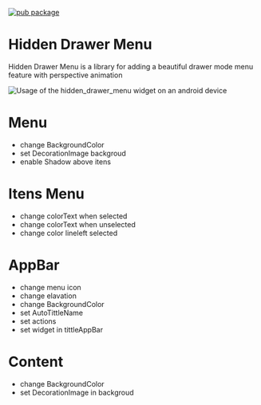 [![pub package](https://img.shields.io/pub/v/hidden_drawer_menu.svg)](https://pub.dartlang.org/packages/hidden_drawer_menu)

# Hidden Drawer Menu

Hidden Drawer Menu is a library for adding a beautiful drawer mode menu feature with perspective animation

![Usage of the hidden_drawer_menu widget on an android device](https://github.com/RafaelBarbosatec/hidden_drawer_menu/blob/master/imgs/app2.gif)

# Menu
* change BackgroundColor
* set DecorationImage backgroud
* enable Shadow above itens

# Itens Menu
* change colorText when selected
* change colorText when unselected
* change color lineleft selected



# AppBar
* change menu icon
* change elavation
* change BackgroundColor
* set AutoTittleName
* set actions
* set widget in tittleAppBar

# Content
* change BackgroundColor
* set DecorationImage in backgroud
